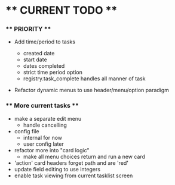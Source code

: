 # ** CURRENT TODO **

### ** PRIORITY **
* Add time/period to tasks
    * created date
    * start date
    * dates completed
    * strict time period option
    * registry.task_complete handles all manner of task

* Refactor dynamic menus to use header/menu/option paradigm

### ** More current tasks **
* make a separate edit menu
    * handle cancelling
* config file
    * internal for now
    * user config later
* refactor more into "card logic"
    * make all menu choices return and run a new card
* 'action' card headers forget path and are 'red'
* update field editing to use integers
* enable task viewing from current tasklist screen

